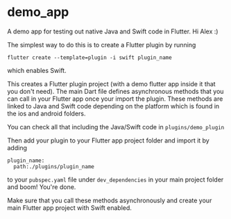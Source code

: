 # demo_app

A demo app for testing out native Java and Swift code in Flutter. Hi Alex :)

The simplest way to do this is to create a Flutter plugin by running 

`flutter create --template=plugin -i swift plugin_name`

which enables Swift.

This creates a Flutter plugin project (with a demo flutter app inside it that you don't need). The main Dart file defines asynchronous methods that you can call in your Flutter app once your import the plugin. These methods are linked to Java and Swift code depending on the platform which is found in the ios and android folders.

You can check all that including the Java/Swift code in `plugins/demo_plugin`

Then add your plugin to your Flutter app project folder and import it by adding
```
plugin_name:
  path:./plugins/plugin_name
 ```
  
 to your `pubspec.yaml` file under `dev_dependencies` in your main project folder and boom! You're done.
 
 Make sure that you call these methods asynchronously and create your main Flutter app project with Swift enabled.
